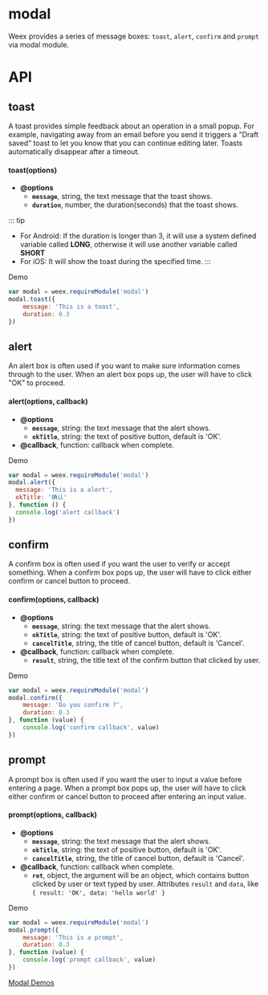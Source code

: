 # modal

Weex provides a series of message boxes: `toast`, `alert`, `confirm` and `prompt` via modal module.

# API

## toast

A toast provides simple feedback about an operation in a small popup. For example, navigating away from an email before you send it triggers a "Draft saved" toast to let you know that you can continue editing later. Toasts automatically disappear after a timeout.

#### toast(options)

* **@options**
  * **`message`**, string, the text message that the toast shows.
  * **`duration`**, number, the duration(seconds) that the toast shows.

::: tip
* For Android: If the duration is longer than 3, it will use a system defined variable called **LONG**, otherwise it will use another variable called **SHORT**
* For iOS: It will show the toast during the specified time.
:::

Demo
```javascript
var modal = weex.requireModule('modal')
modal.toast({
    message: 'This is a toast',
    duration: 0.3
})
```

## alert

An alert box is often used if you want to make sure information comes through to the user.
When an alert box pops up, the user will have to click "OK" to proceed.

#### alert(options, callback)

* **@options**
  * **`message`**, string: the text message that the alert shows.
  * **`okTitle`**, string: the text of positive button, default is 'OK'.
* **@callback**, function: callback when complete.

Demo
```javascript
var modal = weex.requireModule('modal')
modal.alert({
  message: 'This is a alert',
  okTitle: '确认'
}, function () {
  console.log('alert callback')
})
```

## confirm

A confirm box is often used if you want the user to verify or accept something.
When a confirm box pops up, the user will have to click either confirm or cancel button to proceed.

#### confirm(options, callback)

* **@options**
  * **`message`**, string: the text message that the alert shows.
  * **`okTitle`**, string: the text of positive button, default is 'OK'.
  * **`cancelTitle`**, string, the title of cancel button, default is 'Cancel'.
* **@callback**, function: callback when complete.
  * **`result`**, string, the title text of the confirm button that clicked by user.

Demo
```javascript
var modal = weex.requireModule('modal')
modal.confirm({
    message: 'Do you confirm ?',
    duration: 0.3
}, function (value) {
    console.log('confirm callback', value)
})
```

## prompt

A prompt box is often used if you want the user to input a value before entering a page.
When a prompt box pops up, the user will have to click either confirm or cancel button to proceed after entering an input value.

#### prompt(options, callback)

* **@options**
  * **`message`**, string: the text message that the alert shows.
  * **`okTitle`**, string: the text of positive button, default is 'OK'.
  * **`cancelTitle`**, string, the title of cancel button, default is 'Cancel'.
* **@callback**, function: callback when complete.
  * **`ret`**, object, the argument will be an object, which contains button clicked by user or text typed by user. Attributes `result` and `data`, like `{ result: 'OK', data: 'hello world' }`

Demo
```javascript
var modal = weex.requireModule('modal')
modal.prompt({
    message: 'This is a prompt',
    duration: 0.3
}, function (value) {
    console.log('prompt callback', value)
})
```

[Modal Demos](http://dotwe.org/vue/a7dddfb24edb72be947fc4eec3803f1d)
